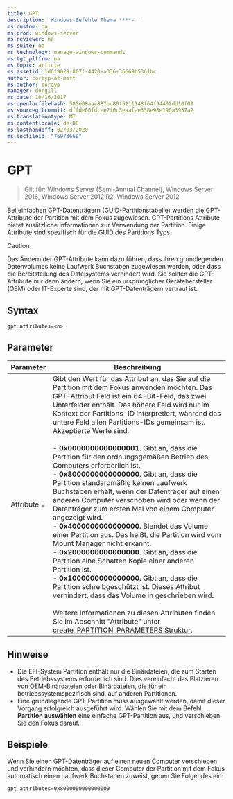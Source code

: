 ```yaml
---
title: GPT
description: 'Windows-Befehle Thema ****- '
ms.custom: na
ms.prod: windows-server
ms.reviewer: na
ms.suite: na
ms.technology: manage-windows-commands
ms.tgt_pltfrm: na
ms.topic: article
ms.assetid: 1d6f9029-807f-4420-a336-36669b5361bc
author: coreyp-at-msft
ms.author: coreyp
manager: dongill
ms.date: 10/16/2017
ms.openlocfilehash: 585e08aac887bc80f5211148f64f94402dd10f09
ms.sourcegitcommit: dffde00fdcee2f0c3eaafae358e98e190a3957a2
ms.translationtype: MT
ms.contentlocale: de-DE
ms.lasthandoff: 02/03/2020
ms.locfileid: "76973660"
---
```

# <a name="gpt"></a>GPT

>Gilt für: Windows Server (Semi-Annual Channel), Windows Server 2016, Windows Server 2012 R2, Windows Server 2012

Bei einfachen GPT-Datenträgern (GUID-Partitionstabelle) werden die GPT-Attribute der Partition mit dem Fokus zugewiesen.  GPT-Partitions Attribute bietet zusätzliche Informationen zur Verwendung der Partition. Einige Attribute sind spezifisch für die GUID des Partitions Typs.

> [!CAUTION]
> Das Ändern der GPT-Attribute kann dazu führen, dass ihren grundlegenden Datenvolumes keine Laufwerk Buchstaben zugewiesen werden, oder dass die Bereitstellung des Dateisystems verhindert wird. Sie sollten die GPT-Attribute nur dann ändern, wenn Sie ein ursprünglicher Gerätehersteller (OEM) oder IT-Experte sind, der mit GPT-Datenträgern vertraut ist.

## <a name="syntax"></a>Syntax

```
gpt attributes=<n>
```

## <a name="parameters"></a>Parameter

|   Parameter    |                                                                                                                                                                                                                                                                                                                                                                                                                                                                                                                                                                                                                               Beschreibung                                                                                                                                                                                                                                                                                                                                                                                                                                                                                                                                                                                                                                |
|----------------|--------------------------------------------------------------------------------------------------------------------------------------------------------------------------------------------------------------------------------------------------------------------------------------------------------------------------------------------------------------------------------------------------------------------------------------------------------------------------------------------------------------------------------------------------------------------------------------------------------------------------------------------------------------------------------------------------------------------------------------------------------------------------------------------------------------------------------------------------------------------------------------------------------------------------------------------------------------------------------------------------------------------------------------------------------------------------------------------------------------------------------------------------------------------------------------------------------------------------------------------------------------------------|
| Attribute =<n> | Gibt den Wert für das Attribut an, das Sie auf die Partition mit dem Fokus anwenden möchten. Das GPT-Attribut Feld ist ein 64-Bit-Feld, das zwei Unterfelder enthält. Das höhere Feld wird nur im Kontext der Partitions-ID interpretiert, während das untere Feld allen Partitions-IDs gemeinsam ist. Akzeptierte Werte sind:<br /><br />-   **0x0000000000000001**. Gibt an, dass die Partition für den ordnungsgemäßen Betrieb des Computers erforderlich ist.<br />-   **0x8000000000000000**. Gibt an, dass die Partition standardmäßig keinen Laufwerk Buchstaben erhält, wenn der Datenträger auf einen anderen Computer verschoben wird oder wenn der Datenträger zum ersten Mal von einem Computer angezeigt wird.<br />-   **0x4000000000000000**. Blendet das Volume einer Partition aus. Das heißt, die Partition wird vom Mount Manager nicht erkannt.<br />-   **0x2000000000000000**. Gibt an, dass die Partition eine Schatten Kopie einer anderen Partition ist.<br />-   **0x1000000000000000**. Gibt an, dass die Partition schreibgeschützt ist. Dieses Attribut verhindert, dass das Volume in geschrieben wird.<br /><br />Weitere Informationen zu diesen Attributen finden Sie im Abschnitt "Attribute" unter [create_PARTITION_PARAMETERS Struktur](https://go.microsoft.com/fwlink/?LinkId=203812). |

## <a name="remarks"></a>Hinweise

- Die EFI-System Partition enthält nur die Binärdateien, die zum Starten des Betriebssystems erforderlich sind. Dies vereinfacht das Platzieren von OEM-Binärdateien oder Binärdateien, die für ein betriebssystemspezifisch sind, auf anderen Partitionen.
- Eine grundlegende GPT-Partition muss ausgewählt werden, damit dieser Vorgang erfolgreich ausgeführt wird. Wählen Sie mit dem Befehl **Partition auswählen** eine einfache GPT-Partition aus, und verschieben Sie den Fokus darauf.

## <a name="BKMK_examples"></a>Beispiele

  Wenn Sie einen GPT-Datenträger auf einen neuen Computer verschieben und verhindern möchten, dass dieser Computer der Partition mit dem Fokus automatisch einen Laufwerk Buchstaben zuweist, geben Sie Folgendes ein:
  ```
  gpt attributes=0x8000000000000000
  ```
